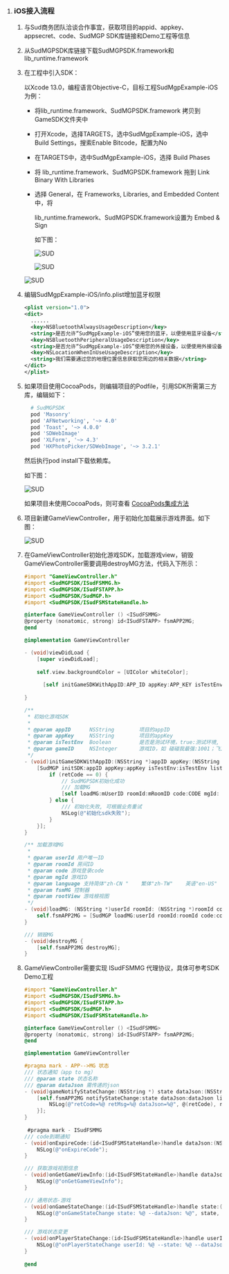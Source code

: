 1. ### iOS接入流程

   1. 与Sud商务团队洽谈合作事宜，获取项目的appid、appkey、appsecret、code、SudMGP SDK库链接和Demo工程等信息

   2. 从SudMGPSDK库链接下载SudMGPSDK.framework和lib_runtime.framework

   3. 在工程中引入SDK：

      以Xcode 13.0，编程语言Objective-C，目标工程SudMgpExample-iOS为例：

      - 将lib_runtime.framework、SudMGPSDK.framework 拷贝到GameSDK文件夹中

      - 打开Xcode，选择TARGETS，选中SudMgpExample-iOS，选中Build Settings，搜索Enable Bitcode，配置为No

      - 在TARGETS中，选中SudMgpExample-iOS，选择 Build Phases

      - 将 lib_runtime.framework、SudMGPSDK.framework 拖到 Link Binary With Libraries

      - 选择 General，在 Frameworks, Libraries, and Embedded Content 中，将

        lib_runtime.framework、SudMGPSDK.framework设置为 Embed & Sign

        如下图：

        ![SUD](../Resource/Client/bitcode.png)

        ![SUD](../Resource/Client/target.png)

      ![SUD](../Resource/Client/emed.png)

      

   4. 编辑SudMgpExample-iOS/info.plist增加蓝牙权限

      ```xml
      <plist version="1.0">
      <dict>	
        ......
      	<key>NSBluetoothAlwaysUsageDescription</key>
      	<string>是否允许“SudMgpExample-iOS”使用您的蓝牙，以便使用蓝牙设备</string>
      	<key>NSBluetoothPeripheralUsageDescription</key>
      	<string>是否允许“SudMgpExample-iOS”使用您的外接设备，以便使用外接设备</string>
      	<key>NSLocationWhenInUseUsageDescription</key>
      	<string>我们需要通过您的地理位置信息获取您周边的相关数据</string>
      </dict>
      </plist>
      ```

      

   5. 如果项目使用CocoaPods，则编辑项目的Podfile，引用SDK所需第三方库，编辑如下：

      ```ruby
        # SudMGPSDK
        pod 'Masonry'
        pod 'AFNetworking', '~> 4.0'
        pod 'Toast', '~> 4.0.0'
        pod 'SDWebImage'
        pod 'XLForm', '~> 4.3'
        pod 'HXPhotoPicker/SDWebImage', '~> 3.2.1'
      ```

      然后执行pod install下载依赖库。

      如下图：

      ![SUD](../Resource/Client/podfile.png)

      如果项目未使用CocoaPods，则可查看 [CocoaPods集成方法](https://cocoapods.org)

   6. 项目新建GameViewController，用于初始化加载展示游戏界面。如下图：

      ![SUD](../Resource/Client/file.png)

   7. 在GameViewController初始化游戏SDK，加载游戏view，销毁GameViewController需要调用destroyMG方法，代码入下所示：

      ```objective-c
      #import "GameViewController.h"
      #import <SudMGPSDK/ISudFSMMG.h>
      #import <SudMGPSDK/ISudFSTAPP.h>
      #import <SudMGPSDK/SudMGP.h>
      #import <SudMGPSDK/ISudFSMStateHandle.h>
      
      @interface GameViewController () <ISudFSMMG>
      @property (nonatomic, strong) id<ISudFSTAPP> fsmAPP2MG;
      @end
      
      @implementation GameViewController
      
      - (void)viewDidLoad {
          [super viewDidLoad];
          
          self.view.backgroundColor = [UIColor whiteColor];
          
        	[self initGameSDKWithAppID:APP_ID appKey:APP_KEY isTestEnv:true mgID:GAME_ID];
          
      }
      
      /**
       * 初始化游戏SDK
       *
       * @param appID      NSString        项目的appID
       * @param appKey     NSString        项目的appKey
       * @param isTestEnv  Boolean         是否是测试环境，true:测试环境, false:正式环境
       * @param gameID     NSInteger       游戏ID，如 碰碰我最强:1001；飞刀我最强:1002；你画我猜:1003
       */
      - (void)initGameSDKWithAppID:(NSString *)appID appKey:(NSString *)appKey isTestEnv:(Boolean)isTestEnv gameID:(NSInteger)gameID {
          [SudMGP initSDK:appID appKey:appKey isTestEnv:isTestEnv listener:^(int retCode, const NSString *retMsg) {
              if (retCode == 0) {
                  // SudMGPSDK初始化成功
                  /// 加载MG
                  [self loadMG:mUserID roomId:mRoomID code:CODE mgId: mgID language:mLanguage fsmMG:self rootView:self.view];
              } else {
                  /// 初始化失败, 可根据业务重试
                  NSLog(@"初始化sdk失败");
              }
          }];
      }
      
      /** 加载游戏MG
       *
       * @param userId 用户唯一ID
       * @param roomId 房间ID
       * @param code 游戏登录code
       * @param mgId 游戏ID
       * @param language 支持简体"zh-CN "    繁体"zh-TW"    英语"en-US"   马来"ms-MY"
       * @param fsmMG 控制器
       * @param rootView 游戏根视图
       */
      - (void)loadMG: (NSString *)userId roomId: (NSString *)roomId code: (NSString *)code mgId: (int)mgId language: (NSString *)language fsmMG:(id)fsmMG rootView: (UIView*)rootView {
          self.fsmAPP2MG = [SudMGP loadMG:userId roomId:roomId code:code mgId:mgId language:language fsmMG:fsmMG rootView:rootView];
      }
      
      /// 销毁MG
      - (void)destroyMG {
          [self.fsmAPP2MG destroyMG];
      }
      ```

      

   8. GameViewController需要实现 ISudFSMMG 代理协议，具体可参考SDK Demo工程

      ```objective-c
      #import "GameViewController.h"
      #import <SudMGPSDK/ISudFSMMG.h>
      #import <SudMGPSDK/ISudFSTAPP.h>
      #import <SudMGPSDK/SudMGP.h>
      #import <SudMGPSDK/ISudFSMStateHandle.h>
      
      @interface GameViewController () <ISudFSMMG>
      @property (nonatomic, strong) id<ISudFSTAPP> fsmAPP2MG;
      @end
      
      @implementation GameViewController
      
      #pragma mark - APP-->MG 状态
      /// 状态通知（app to mg）
      /// @param state 状态名称
      /// @param dataJson 需传递的json
      - (void)gameNotifyStateChange:(NSString *) state dataJson:(NSString*) dataJson {
          [self.fsmAPP2MG notifyStateChange:state dataJson:dataJson listener:^(int retCode, const NSString *retMsg, const NSString *dataJson) {
              NSLog(@"retCode=%@ retMsg=%@ dataJson=%@", @(retCode), retMsg, dataJson);
          }];
      }
        
       #pragma mark - ISudFSMMG
      /// code到期通知
      - (void)onExpireCode:(id<ISudFSMStateHandle>)handle dataJson:(NSString *)dataJson {
          NSLog(@"onExpireCode");
      }
      
      /// 获取游戏视图信息
      - (void)onGetGameViewInfo:(id<ISudFSMStateHandle>)handle dataJson:(NSString *)dataJson {
          NSLog(@"onGetGameViewInfo");
      }
      
      /// 通用状态-游戏
      - (void)onGameStateChange:(id<ISudFSMStateHandle>)handle state:(NSString *)state dataJson:(NSString *)dataJson {
          NSLog(@"onGameStateChange state: %@ --dataJson: %@", state, dataJson);
      }
      
      /// 游戏状态变更
      - (void)onPlayerStateChange:(id<ISudFSMStateHandle>)handle userId:(NSString *)userId state:(NSString *)state dataJson:(NSString *)dataJson {
          NSLog(@"onPlayerStateChange userId: %@ --state: %@ --dataJson: %@", userId, state, dataJson);
      }
        
      @end
      ```

      